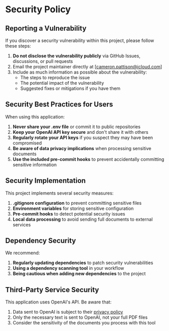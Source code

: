 # Security Policy

## Reporting a Vulnerability

If you discover a security vulnerability within this project, please follow these steps:

1. **Do not disclose the vulnerability publicly** via GitHub Issues, discussions, or pull requests
2. Email the project maintainer directly at [cameron.pattison@icloud.com]
3. Include as much information as possible about the vulnerability:
   - The steps to reproduce the issue
   - The potential impact of the vulnerability
   - Suggested fixes or mitigations if you have them

## Security Best Practices for Users

When using this application:

1. **Never share your .env file** or commit it to public repositories
2. **Keep your OpenAI API key secure** and don't share it with others
3. **Regularly rotate your API keys** if you suspect they may have been compromised
4. **Be aware of data privacy implications** when processing sensitive documents
5. **Use the included pre-commit hooks** to prevent accidentally committing sensitive information

## Security Implementation

This project implements several security measures:

1. **.gitignore configuration** to prevent committing sensitive files
2. **Environment variables** for storing sensitive configuration
3. **Pre-commit hooks** to detect potential security issues
4. **Local data processing** to avoid sending full documents to external services

## Dependency Security

We recommend:

1. **Regularly updating dependencies** to patch security vulnerabilities
2. **Using a dependency scanning tool** in your workflow
3. **Being cautious when adding new dependencies** to the project

## Third-Party Service Security

This application uses OpenAI's API. Be aware that:

1. Data sent to OpenAI is subject to their [privacy policy](https://openai.com/policies/privacy-policy)
2. Only the necessary text is sent to OpenAI, not your full PDF files
3. Consider the sensitivity of the documents you process with this tool 